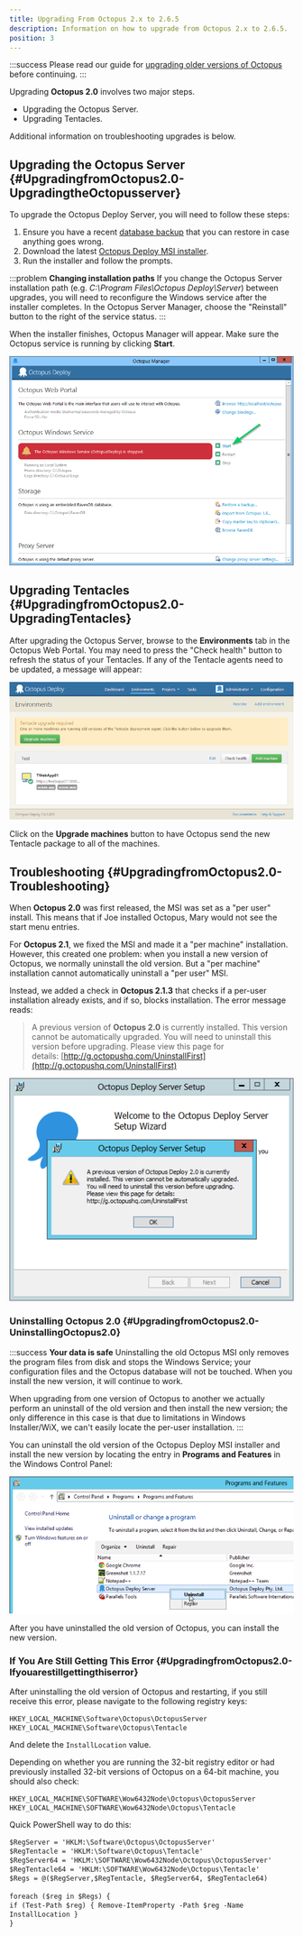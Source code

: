 ```yaml
---
title: Upgrading From Octopus 2.x to 2.6.5
description: Information on how to upgrade from Octopus 2.x to 2.6.5.
position: 3
---
```


:::success
Please read our guide for [upgrading older versions of Octopus](index.md) before continuing.
:::

Upgrading **Octopus 2.0** involves two major steps.

- Upgrading the Octopus Server.
- Upgrading Tentacles.

Additional information on troubleshooting upgrades is below.

## Upgrading the Octopus Server {#UpgradingfromOctopus2.0-UpgradingtheOctopusserver}

To upgrade the Octopus Deploy Server, you will need to follow these steps:

1. Ensure you have a recent [database backup](/docs/administration/data/backup-and-restore.md) that you can restore in case anything goes wrong.
2. Download the latest [Octopus Deploy MSI installer](http://octopus.com/downloads).
3. Run the installer and follow the prompts.

:::problem
**Changing installation paths**
If you change the Octopus Server installation path (e.g. *C:\Program Files\Octopus Deploy\Server*) between upgrades, you will need to reconfigure the Windows service after the installer completes. In the Octopus Server Manager, choose the "Reinstall" button to the right of the service status.
:::

When the installer finishes, Octopus Manager will appear. Make sure the Octopus service is running by clicking **Start**.

![](images/3277991.png)

## Upgrading Tentacles {#UpgradingfromOctopus2.0-UpgradingTentacles}

After upgrading the Octopus Server, browse to the **Environments** tab in the Octopus Web Portal. You may need to press the "Check health" button to refresh the status of your Tentacles. If any of the Tentacle agents need to be updated, a message will appear:

![](images/3277990.png)

Click on the **Upgrade machines** button to have Octopus send the new Tentacle package to all of the machines.

## Troubleshooting {#UpgradingfromOctopus2.0-Troubleshooting}

When **Octopus 2.0** was first released, the MSI was set as a "per user" install. This means that if Joe installed Octopus, Mary would not see the start menu entries.

For **Octopus 2.1**, we fixed the MSI and made it a "per machine" installation. However, this created one problem: when you install a new version of Octopus, we normally uninstall the old version. But a "per machine" installation cannot automatically uninstall a "per user" MSI.

Instead, we added a check in **Octopus 2.1.3** that checks if a per-user installation already exists, and if so, blocks installation. The error message reads:

> A previous version of **Octopus 2.0** is currently installed. This version cannot be automatically upgraded. You will need to uninstall this version before upgrading. Please view this page for details: [http://g.octopushq.com/UninstallFirst](http://g.octopushq.com/UninstallFirst)

![](images/3278002.png)

### Uninstalling Octopus 2.0 {#UpgradingfromOctopus2.0-UninstallingOctopus2.0}

:::success
**Your data is safe**
Uninstalling the old Octopus MSI only removes the program files from disk and stops the Windows Service; your configuration files and the Octopus database will not be touched. When you install the new version, it will continue to work.

When upgrading from one version of Octopus to another we actually perform an uninstall of the old version and then install the new version; the only difference in this case is that due to limitations in Windows Installer/WiX, we can't easily locate the per-user installation.
:::

You can uninstall the old version of the Octopus Deploy MSI installer and install the new version by locating the entry in **Programs and Features** in the Windows Control Panel:

![](images/3278003.png)

After you have uninstalled the old version of Octopus, you can install the new version.

### If You Are Still Getting This Error {#UpgradingfromOctopus2.0-Ifyouarestillgettingthiserror}

After uninstalling the old version of Octopus and restarting, if you still receive this error, please navigate to the following registry keys:

```
HKEY_LOCAL_MACHINE\Software\Octopus\OctopusServer
HKEY_LOCAL_MACHINE\Software\Octopus\Tentacle
```

And delete the `InstallLocation` value.

Depending on whether you are running the 32-bit registry editor or had previously installed 32-bit versions of Octopus on a 64-bit machine, you should also check:

```
HKEY_LOCAL_MACHINE\SOFTWARE\Wow6432Node\Octopus\OctopusServer
HKEY_LOCAL_MACHINE\SOFTWARE\Wow6432Node\Octopus\Tentacle
```

Quick PowerShell way to do this:
```
$RegServer = 'HKLM:\Software\Octopus\OctopusServer'
$RegTentacle = 'HKLM:\Software\Octopus\Tentacle'
$RegServer64 = 'HKLM:\SOFTWARE\Wow6432Node\Octopus\OctopusServer'
$RegTentacle64 = 'HKLM:\SOFTWARE\Wow6432Node\Octopus\Tentacle'
$Regs = @($RegServer,$RegTentacle, $RegServer64, $RegTentacle64)

foreach ($reg in $Regs) {
if (Test-Path $reg) { Remove-ItemProperty -Path $reg -Name InstallLocation }
}
```
